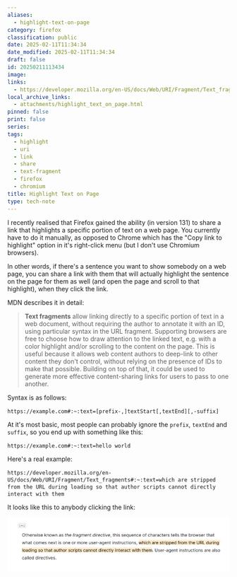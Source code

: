 ```yaml
---
aliases:
  - highlight-text-on-page
category: firefox
classification: public
date: 2025-02-11T11:34:34
date_modified: 2025-02-11T11:34:34
draft: false
id: 20250211113434
image: 
links:
  - https://developer.mozilla.org/en-US/docs/Web/URI/Fragment/Text_fragments
local_archive_links:
  - attachments/highlight_text_on_page.html
pinned: false
print: false
series: 
tags:
  - highlight
  - uri
  - link
  - share
  - text-fragment
  - firefox
  - chromium
title: Highlight Text on Page
type: tech-note
---
```


I recently realised that Firefox gained the ability (in version 131) to share a link that highlights a specific portion of text on a web page. You currently have to do it manually, as opposed to Chrome which has the "Copy link to highlight" option in it's right-click menu (but I don't use Chromium browsers).

In other words, if there's a sentence you want to show somebody on a web page, you can share a link with them that will actually highlight the sentence on the page for them as well (and open the page and scroll to that highlight), when they click the link.

MDN describes it in detail:

> **Text fragments** allow linking directly to a specific portion of text in a web document, without requiring the author to annotate it with an ID, using particular syntax in the URL fragment. Supporting browsers are free to choose how to draw attention to the linked text, e.g. with a color highlight and/or scrolling to the content on the page. This is useful because it allows web content authors to deep-link to other content they don't control, without relying on the presence of IDs to make that possible. Building on top of that, it could be used to generate more effective content-sharing links for users to pass to one another.

Syntax is as follows:

```
https://example.com#:~:text=[prefix-,]textStart[,textEnd][,-suffix]
```

At it's most basic, most people can probably ignore the `prefix`, `textEnd` and `suffix`, so you end up with something like this:

```
https://example.com#:~:text=hello world
```

Here's a real example:

```
https://developer.mozilla.org/en-US/docs/Web/URI/Fragment/Text_fragments#:~:text=which are stripped from the URL during loading so that author scripts cannot directly interact with them
```

It looks like this to anybody clicking the link:

![](attachments/highlight_text_on_page.png)